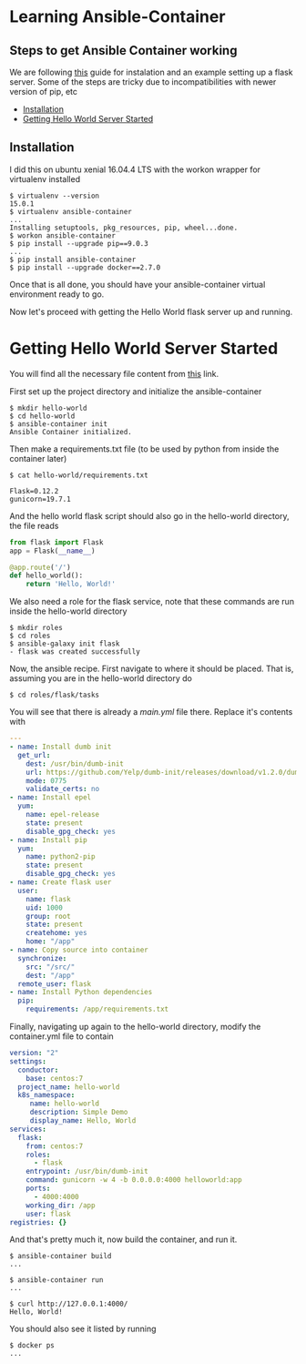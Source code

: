 # Learning Ansible-Container

## Steps to get Ansible Container working

We are following [this](https://docs.ansible.com/ansible-container/installation.html) guide for instalation and an example setting up a flask server.
Some of the steps are tricky due to incompatibilities with newer version of pip, etc

- [Installation](#installation)
- [Getting Hello World Server Started](#getting-hello-world-server-started)

## Installation

I did this on ubuntu xenial 16.04.4 LTS
with the workon wrapper for virtualenv installed


```
$ virtualenv --version
15.0.1
$ virtualenv ansible-container
...
Installing setuptools, pkg_resources, pip, wheel...done.
$ workon ansible-container
$ pip install --upgrade pip==9.0.3
...
$ pip install ansible-container
$ pip install --upgrade docker==2.7.0
```

Once that is all done, you should have your ansible-container virtual environment ready to go.

Now let's proceed with getting the Hello World flask server up and running.

# Getting Hello World Server Started

You will find all the necessary file content from [this](https://docs.ansible.com/ansible-container/getting_started.html) link.

First set up the project directory and initialize the ansible-container

```
$ mkdir hello-world
$ cd hello-world
$ ansible-container init
Ansible Container initialized.
```

Then make a requirements.txt file (to be used by python from inside the container later)
```
$ cat hello-world/requirements.txt

Flask=0.12.2
gunicorn=19.7.1
```

And the hello world flask script should also go in the hello-world directory, the file reads

```py
from flask import Flask
app = Flask(__name__)

@app.route('/')
def hello_world():
    return 'Hello, World!'
```

We also need a role for the flask service, note that these commands are run inside the hello-world directory

```
$ mkdir roles
$ cd roles
$ ansible-galaxy init flask
- flask was created successfully
```

Now, the ansible recipe. First navigate to where it should be placed. That is, assuming you are in the hello-world directory do

```
$ cd roles/flask/tasks
```

You will see that there is already a *main.yml* file there. Replace it's contents with

```yaml
---
- name: Install dumb init
  get_url:
    dest: /usr/bin/dumb-init
    url: https://github.com/Yelp/dumb-init/releases/download/v1.2.0/dumb-init_1.2.0_amd64
    mode: 0775
    validate_certs: no
- name: Install epel
  yum:
    name: epel-release
    state: present
    disable_gpg_check: yes
- name: Install pip
  yum:
    name: python2-pip
    state: present
    disable_gpg_check: yes
- name: Create flask user
  user:
    name: flask
    uid: 1000
    group: root
    state: present
    createhome: yes
    home: "/app"
- name: Copy source into container
  synchronize:
    src: "/src/"
    dest: "/app"
  remote_user: flask
- name: Install Python dependencies
  pip:
    requirements: /app/requirements.txt
```

Finally, navigating up again to the hello-world directory, modify the container.yml file to contain

```yaml
version: "2"
settings:
  conductor:
    base: centos:7
  project_name: hello-world
  k8s_namespace:
     name: hello-world
     description: Simple Demo
     display_name: Hello, World
services:
  flask:
    from: centos:7
    roles:
      - flask
    entrypoint: /usr/bin/dumb-init
    command: gunicorn -w 4 -b 0.0.0.0:4000 helloworld:app
    ports:
      - 4000:4000
    working_dir: /app
    user: flask
registries: {}
```

And that's pretty much it, now build the container, and run it.

```
$ ansible-container build
...

$ ansible-container run
...

$ curl http://127.0.0.1:4000/
Hello, World!
```

You should also see it listed by running
```
$ docker ps
... 
```
